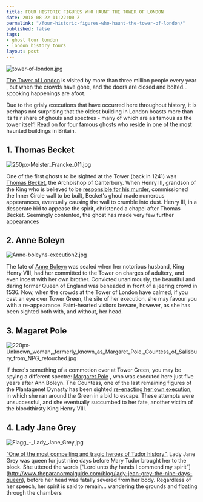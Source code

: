 ```yaml
---
title: FOUR HISTORIC FIGURES WHO HAUNT THE TOWER OF LONDON
date: 2018-08-22 11:22:00 Z
permalink: "/four-historic-figures-who-haunt-the-tower-of-london/"
published: false
tags:
- ghost tour london
- london history tours
layout: post
---
```


![tower-of-london.jpg](/uploads/tower-of-london.jpg)

[The Tower of London](https://www.hrp.org.uk/tower-of-london/history-and-stories/the-story-of-the-tower-of-london/#gs.AQQSdHE) is visited by more than three million people every year , but when the crowds have gone, and the doors are closed and bolted... spooking happenings are afoot.  

Due to the grisly executions that have occurred here throughout history, it is perhaps not surprising that the oldest building in London boasts more than its fair share of ghouls and spectres - many of which are as famous as the tower itself! Read on for four famous ghosts who reside in one of the most haunted buildings in Britain. 

## 1. Thomas Becket
![250px-Meister_Francke_011.jpg](/uploads/250px-Meister_Francke_011.jpg)

One of the first ghosts to be sighted at the Tower (back in 1241) was [Thomas Becket](https://seeksghosts.blogspot.com/2015/04/thomas-becket-murder-and-haunting-part.html), the Archbishop of Canterbury. When Henry III, grandson of the King who is believed to be [responsible for his murder](http://www.eyewitnesstohistory.com/becket.htm), commissioned the Inner Circle wall to be built, Becket's ghoul made numerous appearances, eventually causing the wall to crumble into dust. Henry III, in a desperate bid to appease the spirit, christened a chapel after Thomas Becket. Seemingly contented, the ghost has made very few further appearances

## 2. Anne Boleyn
![Anne-boleyns-execution2.jpg](/uploads/Anne-boleyns-execution2.jpg)

The fate of [Anne Boleyn](https://www.britannica.com/biography/Anne-Boleyn) was sealed when her notorious husband, King Henry VIII, had her committed to the Tower on charges of adultery, and even incest with her own brother. Convicted unanimously, the beautiful and daring former Queen of England was beheaded in front of a jeering crowd in 1536. Now, when the crowds at the Tower of London have calmed, if you cast an eye over Tower Green, the site of her execution, she may favour you with a re-appearance. Faint-hearted visitors beware, however, as she has been sighted both with, and without, her head. 

## 3. Magaret Pole
![220px-Unknown_woman,_formerly_known_as_Margaret_Pole,_Countess_of_Salisbury_from_NPG_retouched.jpg](/uploads/220px-Unknown_woman,_formerly_known_as_Margaret_Pole,_Countess_of_Salisbury_from_NPG_retouched.jpg)

If there's something of a commotion over at Tower Green, you may be spying a different spectre: [Margaret Pole](https://www.theanneboleynfiles.com/the-execution-of-margaret-pole-countess-of-salisbury/) , who was executed here just five years after Ann Boleyn. The Countess, one of the last remaining figures of the Plantagenet Dynasty has been sighted [re-enacting her own execution](https://londonist.com/2016/10/who-exactly-are-the-ghosts-of-london), in which she ran around the Green in a bid to escape. These attempts were unsuccessful, and she eventually succumbed to her fate, another victim of the bloodthirsty King Henry VIII. 

## 4. Lady Jane Grey
![Flagg_-_Lady_Jane_Grey.jpg](/uploads/Flagg_-_Lady_Jane_Grey.jpg)

[“One of the most compelling and tragic heroes of Tudor history”](https://englishhistory.net/tudor/relative/lady-jane-grey/), Lady Jane Grey was queen for just nine days before Mary Tudor brought her to the block. She uttered the words [“Lord unto thy hands I commend my spirit”]  (http://www.theparanormalguide.com/blog/lady-jean-grey-the-nine-days-queen), before her head was fatally severed from her body. Regardless of her speech, her spirit is said to remain... wandering the grounds and floating through the chambers
 